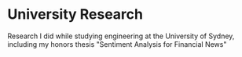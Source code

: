 University Research
===================

Research I did while studying engineering at the University of Sydney, including my honors thesis "Sentiment Analysis for Financial News"

